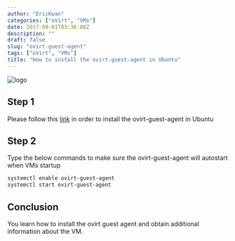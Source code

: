 ```yaml
---
author: "EricKwan"
categories: ["oVirt", "VMs"]
date: 2017-09-01T03:36:08Z
description: ""
draft: false
slug: "ovirt-guest-agent"
tags: ["oVirt", "VMs"]
title: "How to install the ovirt-guest-agent in Ubuntu"
---
```


![logo](/learning-journey/images/2017/09/ovirt-guestagent-001-700x210.png)

## Step 1

Please follow this [link](https://www.ovirt.org/documentation/how-to/guest-agent/install-the-guest-agent-in-ubuntu/) in order to install the ovirt-guest-agent in Ubuntu

## Step 2

Type the below commands to make sure the ovirt-guest-agent will autostart when VMs startup

```sh
systemctl enable ovirt-guest-agent
systemctl start ovirt-guest-agent
```

## Conclusion

You learn how to install the ovirt guest agent and obtain additional information about the VM.
